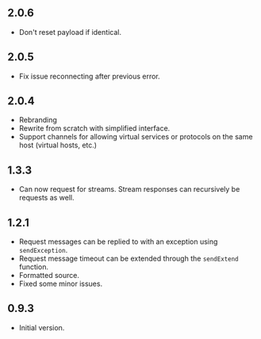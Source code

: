 ## 2.0.6

- Don't reset payload if identical.

## 2.0.5

- Fix issue reconnecting after previous error.

## 2.0.4

- Rebranding
- Rewrite from scratch with simplified interface.
- Support channels for allowing virtual services or protocols on the same host (virtual hosts, etc.)

## 1.3.3

- Can now request for streams. Stream responses can recursively be requests as well.

## 1.2.1

- Request messages can be replied to with an exception using `sendException`.
- Request message timeout can be extended through the `sendExtend` function.
- Formatted source.
- Fixed some minor issues.

## 0.9.3

- Initial version.
